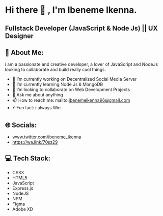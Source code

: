 # Hi there 👋 , I'm Ibeneme Ikenna. 
##

## Fullstack Developer (JavaScript & Node Js) || UX Designer 
##

## 💫 About Me:

i am a passionate and creative developer, a lover of JavaScript and NodeJs
looking to collaborate and build really cool things.

- 🔭 I’m currently working on Decentralized Social Media Server
- 🌱 I’m currently learning Node Js & MongoDB
- 👯 I’m looking to collaborate on Web Development Projects
- 💬 Ask me about anything
- 📫 How to reach me: mailto:ibenemeikenna96@gmail.com
- ⚡ Fun fact: i always Win

##
## 🌐 Socials:
- www.twitter.com/ibeneme_ikenna
- https://wa.link/70sz29

##
## 💻 Tech Stack:
 - CSS3 
 - HTML5 
 - JavaScript
 - Express.js
 - NodeJS
 - NPM 
 - Figma
 - Adobe XD
